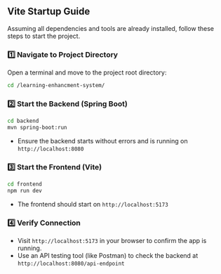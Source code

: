 
##  Vite Startup Guide

Assuming all dependencies and tools are already installed, follow these steps to start the project.

### **1️⃣ Navigate to Project Directory**
Open a terminal and move to the project root directory:
```sh
cd /learning-enhancment-system/
```

### **2️⃣ Start the Backend (Spring Boot)**
```sh
cd backend
mvn spring-boot:run
```
- Ensure the backend starts without errors and is running on `http://localhost:8080`

### **3️⃣ Start the Frontend (Vite)**
```sh
cd frontend
npm run dev
```
- The frontend should start on `http://localhost:5173`

### **4️⃣ Verify Connection**
- Visit `http://localhost:5173` in your browser to confirm the app is running.
- Use an API testing tool (like Postman) to check the backend at `http://localhost:8080/api-endpoint`

